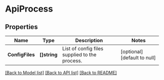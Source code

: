 # ApiProcess

## Properties
Name | Type | Description | Notes
------------ | ------------- | ------------- | -------------
**ConfigFiles** | **[]string** | List of config files supplied to the process. | [optional] [default to null]

[[Back to Model list]](../README.md#documentation-for-models) [[Back to API list]](../README.md#documentation-for-api-endpoints) [[Back to README]](../README.md)


